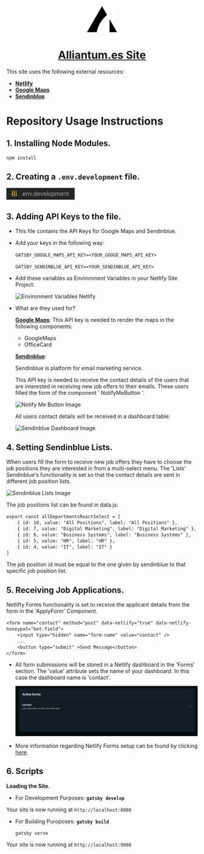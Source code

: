 <p align="center">
  <a href="https://www.alliantum.es">
    <img alt="Alliantum.es" src="./src/images/readme-photos/logo-alliantum.png" width="80" />
      <h1 align="center" >Alliantum.es Site</h1>
  </a>
</p>


This site uses the following external resources:

  - **[Netlify](https://www.netlify.com/)**
  - **[Google Maps](https://developers.google.com/maps/documentation/javascript/get-api-key)**
  - **[Sendinblue](https://www.sendinblue.com/)**


# Repository Usage Instructions

## 1.  **Installing Node Modules.**

    npm install

## 2.  **Creating a ```.env.development``` file.**

  <img alt="Environment Development Image" src="./src/images/readme-photos/env.png" width="180" />

## 3.  **Adding API Keys to the file.**

- This file contains the API Keys for Google Maps and Sendinblue.

- Add your keys in the following way:

  ```GATSBY_GOOGLE_MAPS_API_KEY=<YOUR_GOOGE_MAPS_API_KEY>```

  ```GATSBY_SENDINBLUE_API_KEY=<YOUR_SENDINBLUE_API_KEY>```


- Add these variables as Environment Variables in your Netlify Site Project:

  <img alt="Environment Variables Netlify" src="./src/images/readme-photos/env-netlify.png" />


- What are they used for?

  **[Google Maps](https://developers.google.com/maps/documentation/javascript/get-api-key)**: This API key is needed to render the maps in the following components:
    
    - GoogleMaps
    - OfficeCard

  **[Sendinblue](https://www.sendinblue.com/)**: 
  
  Sendinblue is platform for email marketing service.

  This API key is needed to receive the contact details of the users that are interested in receiving new job offers to their emails. These users filled the form of the component ' NotifyMeButton '. 

  <img alt="Notify Me Button Image" src="./src/images/readme-photos/notify.png" width="180" />

  All users contact details will be received in a dashboard table:

  <img alt="Sendinblue Dashboard Image" src="./src/images/readme-photos/dashboard.png" />


## 4.  **Setting Sendinblue Lists.**

When users fill the form to receive new job offers they have to choose the job positions they are interested in from a multi-select menu. The 'Lists' Sendinblue's functionality is set so that the contact details are sent in different job position lists.

  <img alt="Sendinblue Lists Image" src="./src/images/readme-photos/lists.png" />

The job positions list can be found in data.js:

```    
export const allDepartmentsReactSelect = [
    { id: 10, value: "All Positions", label: "All Positions" },
    { id: 7, value: "Digital Marketing", label: "Digital Marketing" },
    { id: 6, value: "Business Systems", label: "Business Systems" },
    { id: 5, value: "HR", label: "HR" },
    { id: 4, value: "IT", label: "IT" }
]
```

The job position id must be equal to the one given by sendinblue to that specific job position list.

## 5.  **Receiving Job Applications.**

Netlifty Forms functionality is set to receive the applicant details from the form in the 'ApplyForm' Component.

```shell
<form name="contact" method="post" data-netlify="true" data-netlify-honeypot="bot-field">
    <input type="hidden" name="form-name" value="contact" />
    ...
    <button type="submit" >Send Message</button>
</form>
```
- All form submissions will be stored in a Netlify dashboard in the 'Forms' section. The 'value' attribute sets the name of your dashboard. In this case the dashboard name is 'contact'.

  <img alt="Netlify dashboard contact" src="./src/images/readme-photos/dashboard-contact.png" />

- More information regarding Netlify Forms setup can be found by clicking [here](https://docs.netlify.com/forms/setup/).


## 6. Scripts

  **Loading the Site.**

- For Development Purposes: **`gatsby develop`**

 Your site is now running at `http://localhost:8000`



- For Building Puroposes: **`gatsby build`**

    ```shell
    gatsby serve
    ```
 Your site is now running at `http://localhost:9000`

